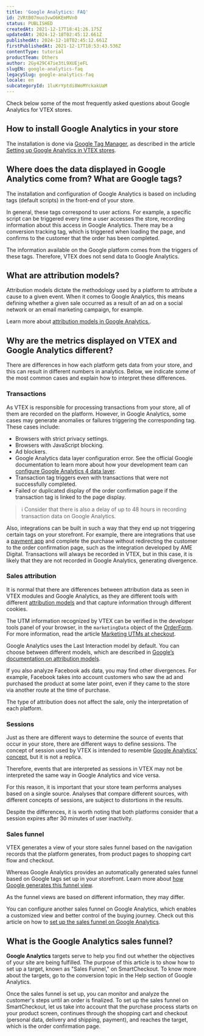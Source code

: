 ```yaml
---
title: 'Google Analytics: FAQ'
id: 2VRtB07muo3vwO6KEmMVn0
status: PUBLISHED
createdAt: 2021-12-17T18:41:26.175Z
updatedAt: 2024-12-18T02:45:12.661Z
publishedAt: 2024-12-18T02:45:12.661Z
firstPublishedAt: 2021-12-17T18:53:43.536Z
contentType: tutorial
productTeam: Others
author: 2Gy429C47ie3tL9XUEjeFL
slugEN: google-analytics-faq
legacySlug: google-analytics-faq
locale: en
subcategoryId: 1luKrYptdi8WoMYckakUaM
---
```


Check below some of the most frequently asked questions about Google Analytics for VTEX stores.
## How to install Google Analytics in your store

The installation is done via [Google Tag Manager](/en/tutorial/integracao-com-o-google-tag-manager#), as described in the article [Setting up Google Analytics in VTEX stores](/en/tutorial/how-to-setup-google-analytics-in-vtex-store--G2P0rmSrEiqCcmUMyUUwG#).

## Where does the data displayed in Google Analytics come from? What are Google tags?

The installation and configuration of Google Analytics is based on including tags (default scripts) in the front-end of your store.

In general, these tags correspond to user actions. For example, a specific script can be triggered every time a user accesses the store, recording information about this access in Google Analytics. There may be a conversion tracking tag, which is triggered when loading the page, and confirms to the customer that the order has been completed.

The information available on the Google platform comes from the triggers of these tags. Therefore, VTEX does not send data to Google Analytics.

## What are attribution models?

Attribution models dictate the methodology used by a platform to attribute a cause to a given event. When it comes to Google Analytics, this means defining whether a given sale occurred as a result of an ad on a social network or an email marketing campaign, for example.

Learn more about [attribution models in Google Analytics.](https://support.google.com/analytics/answer/1662518?hl=en).

## Why are the metrics displayed on VTEX and Google Analytics different?

There are differences in how each platform gets data from your store, and this can result in different numbers in analytics. Below, we indicate some of the most common cases and explain how to interpret these differences.

### Transactions

As VTEX is responsible for processing transactions from your store, all of them are recorded on the platform. However, in Google Analytics, some cases may generate anomalies or failures triggering the corresponding tag. These cases include:

- Browsers with strict privacy settings.
- Browsers with JavaScript blocking.
- Ad blockers.
- Google Analytics data layer configuration error. See the official Google documentation to learn more about how your development team can [configure Google Analytics 4 data layer](https://developers.google.com/tag-manager/ecommerce-ga4).
- Transaction tag triggers even with transactions that were not successfully completed.
- Failed or duplicated display of the order confirmation page if the transaction tag is linked to the page display.

> ℹ️ Consider that there is also a delay of up to 48 hours in recording transaction data on Google Analytics.

Also, integrations can be built in such a way that they end up not triggering certain tags on your storefront. For example, there are integrations that use a [payment app](https://developers.vtex.com/vtex-rest-api/docs/payments-integration-payment-app) and complete the purchase without redirecting the customer to the order confirmation page, such as the integration developed by AME Digital. Transactions will always be recorded in VTEX, but in this case, it is likely that they are not recorded in Google Analytics, generating divergence.

### Sales attribution

It is normal that there are differences between attribution data as seen in VTEX modules and Google Analytics, as they are different tools with different [attribution models](#what-are-attribution-models) and that capture information through different cookies.

The UTM information recognized by VTEX can be verified in the developer tools panel of your browser, in the `marketingData` object of the [OrderForm](https://developers.vtex.com/docs/guides/orderform-fields). For more information, read the article [Marketing UTMs at checkout](https://developers.vtex.com/docs/guides/check-marketing-utms-used-at-checkout).

Google Analytics uses the Last Interaction model by default.
You can choose between different models, which are described in [Google’s documentation on attribution models](https://support.google.com/analytics/answer/1662518?hl=en).

If you also analyze Facebook ads data, you may find other divergences. For example, Facebook takes into account customers who saw the ad and purchased the product at some later point, even if they came to the store via another route at the time of purchase.

The type of attribution does not affect the sale, only the interpretation of each platform.

### Sessions

Just as there are different ways to determine the source of events that occur in your store, there are different ways to define sessions. The concept of session used by VTEX is intended to resemble [Google Analytics' concept](https://support.google.com/analytics/answer/2731565?hl=en#time-based-expiration&zippy=%2Cneste-artigo), but it is not a replica.

Therefore, events that are interpreted as sessions in VTEX may not be interpreted the same way in Google Analytics and vice versa.

For this reason, it is important that your store team performs analyses based on a single source. Analyses that compare different sources, with different concepts of sessions, are subject to distortions in the results.

Despite the differences, it is worth noting that both platforms consider that a session expires after 30 minutes of user inactivity.

### Sales funnel

VTEX generates a view of your store sales funnel based on the navigation records that the platform generates, from product pages to shopping cart flow and checkout.

Whereas Google Analytics provides an automatically generated sales funnel based on Google tags set up in your storefront. Learn more about [how Google generates this funnel view](https://support.google.com/analytics/answer/6014872#zippy=%2Cin-this-article%2Cneste-artigo).

As the funnel views are based on different information, they may differ.

You can configure another sales funnel on Google Analytics, which enables a customized view and better control of the buying journey. Check out this article on how to [set up the sales funnel on Google Analytics](/en/tutorial/configurar-funil-de-vendas-no-google-analytics#).

## What is the Google Analytics sales funnel?

**Google Analytics** targets serve to help you find out whether the objectives of your site are being fulfilled. The purpose of this article is to show how to set up a target, known as "Sales Funnel," on SmartCheckout. To know more about the targets, go to the conversion topic in the Help section of Google Analytics. 

Once the sales funnel is set up, you can monitor and analyze the customer's steps until an order is finalized. To set up the sales funnel on SmartCheckout, let us take into account that the purchase process starts on your product screen, continues through the shopping cart and checkout (personal data, delivery and shipping, payment), and reaches the target, which is the order confirmation page. 
